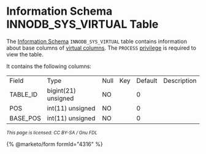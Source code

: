 # Information Schema INNODB\_SYS\_VIRTUAL Table

The [Information Schema](../../) `INNODB_SYS_VIRTUAL` table contains information about base columns of [virtual columns](../../../../../data-definition/create/generated-columns.md). The `PROCESS` [privilege](../../../../../account-management-sql-statements/grant.md) is required to view the table.

It contains the following columns:

|           |                     |      |     |         |             |
| --------- | ------------------- | ---- | --- | ------- | ----------- |
| Field     | Type                | Null | Key | Default | Description |
| TABLE\_ID | bigint(21) unsigned | NO   |     | 0       |             |
| POS       | int(11) unsigned    | NO   |     | 0       |             |
| BASE\_POS | int(11) unsigned    | NO   |     | 0       |             |

<sub>_This page is licensed: CC BY-SA / Gnu FDL_</sub>

{% @marketo/form formId="4316" %}
